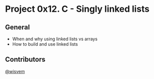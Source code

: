 # Project 0x12. C - Singly linked lists
## General
- When and why using linked lists vs arrays
- How to build and use linked lists
## Contributors
[@wisvem](https://github.com/wisvem)
